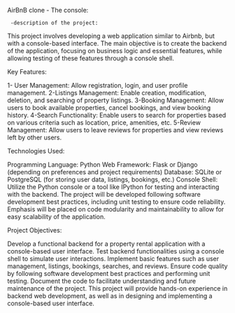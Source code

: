 AirBnB clone - The console:

     -description of the project:

This project involves developing a web application similar to Airbnb, but with a console-based interface. The main objective is to create the backend of the application, focusing on business logic and essential features, while allowing testing of these features through a console shell.

Key Features:

1- User Management: Allow registration, login, and user profile management.
2-Listings Management: Enable creation, modification, deletion, and searching of property listings.
3-Booking Management: Allow users to book available properties, cancel bookings, and view booking history.
4-Search Functionality: Enable users to search for properties based on various criteria such as location, price, amenities, etc.
5-Review Management: Allow users to leave reviews for properties and view reviews left by other users.


Technologies Used:

Programming Language: Python
Web Framework: Flask or Django (depending on preferences and project requirements)
Database: SQLite or PostgreSQL (for storing user data, listings, bookings, etc.)
Console Shell: Utilize the Python console or a tool like IPython for testing and interacting with the backend.
The project will be developed following software development best practices, including unit testing to ensure code reliability. Emphasis will be placed on code modularity and maintainability to allow for easy scalability of the application.



Project Objectives:

Develop a functional backend for a property rental application with a console-based user interface.
Test backend functionalities using a console shell to simulate user interactions.
Implement basic features such as user management, listings, bookings, searches, and reviews.
Ensure code quality by following software development best practices and performing unit testing.
Document the code to facilitate understanding and future maintenance of the project.
This project will provide hands-on experience in backend web development, as well as in designing and implementing a console-based user interface.
